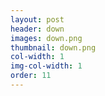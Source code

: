```yaml
---
layout: post
header: down
images: down.png
thumbnail: down.png
col-width: 1
img-col-width: 1
order: 11
---
```

